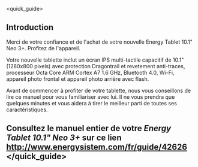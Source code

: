 <quick_guide> 

## Introduction

Merci de votre confiance et de l'achat de votre nouvelle Energy Tablet 10.1" Neo 3+. Profitez de l'appareil.

Votre nouvelle tablette inclut un écran IPS multi-tactile capacitif de 10.1" (1280x800 pixels) avec protection Dragontrail et revetement anti-traces, processeur Octa Core ARM Cortex A7 1.6 GHz, Bluetooth 4.0, Wi-Fi, appareil photo frontal et appareil photo arrière avec flash.

Avant de commencer à profiter de votre tablette, nous vous conseillons de lire ce manuel pour vous familiariser avec lui. Il ne vous prendra que quelques minutes et vous aidera à tirer le meilleur parti de toutes ses caractéristiques.



## <unique> Consultez le manuel entier de votre *Energy Tablet 10.1" Neo 3+* sur ce lien http://www.energysistem.com/fr/guide/42626 </unique> </quick_guide>
